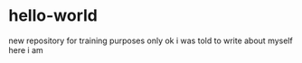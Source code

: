 # hello-world
new repository for training purposes only 
ok i was told to write about myself here i am
